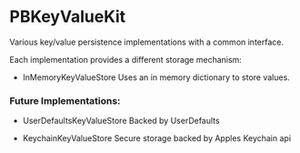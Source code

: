 # PBKeyValueKit

Various key/value persistence implementations with a common interface.

Each implementation provides a different storage mechanism:

- InMemoryKeyValueStore
    Uses an in memory dictionary to store values.

### Future Implementations:

- UserDefaultsKeyValueStore
   Backed by UserDefaults
   
- KeychainKeyValueStore
    Secure storage backed by Apples Keychain api

